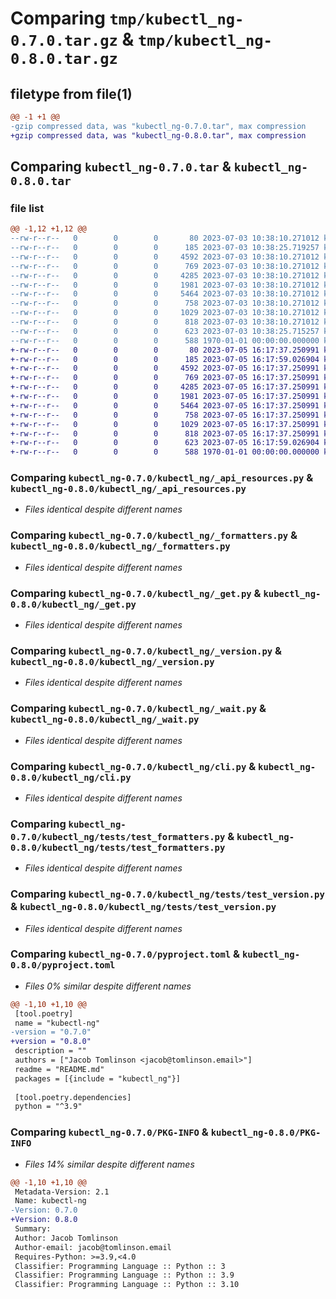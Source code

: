 # Comparing `tmp/kubectl_ng-0.7.0.tar.gz` & `tmp/kubectl_ng-0.8.0.tar.gz`

## filetype from file(1)

```diff
@@ -1 +1 @@
-gzip compressed data, was "kubectl_ng-0.7.0.tar", max compression
+gzip compressed data, was "kubectl_ng-0.8.0.tar", max compression
```

## Comparing `kubectl_ng-0.7.0.tar` & `kubectl_ng-0.8.0.tar`

### file list

```diff
@@ -1,12 +1,12 @@
--rw-r--r--   0        0        0       80 2023-07-03 10:38:10.271012 kubectl_ng-0.7.0/README.md
--rw-r--r--   0        0        0      185 2023-07-03 10:38:25.719257 kubectl_ng-0.7.0/kubectl_ng/__init__.py
--rw-r--r--   0        0        0     4592 2023-07-03 10:38:10.271012 kubectl_ng-0.7.0/kubectl_ng/_api_resources.py
--rw-r--r--   0        0        0      769 2023-07-03 10:38:10.271012 kubectl_ng-0.7.0/kubectl_ng/_formatters.py
--rw-r--r--   0        0        0     4285 2023-07-03 10:38:10.271012 kubectl_ng-0.7.0/kubectl_ng/_get.py
--rw-r--r--   0        0        0     1981 2023-07-03 10:38:10.271012 kubectl_ng-0.7.0/kubectl_ng/_version.py
--rw-r--r--   0        0        0     5464 2023-07-03 10:38:10.271012 kubectl_ng-0.7.0/kubectl_ng/_wait.py
--rw-r--r--   0        0        0      758 2023-07-03 10:38:10.271012 kubectl_ng-0.7.0/kubectl_ng/cli.py
--rw-r--r--   0        0        0     1029 2023-07-03 10:38:10.271012 kubectl_ng-0.7.0/kubectl_ng/tests/test_formatters.py
--rw-r--r--   0        0        0      818 2023-07-03 10:38:10.271012 kubectl_ng-0.7.0/kubectl_ng/tests/test_version.py
--rw-r--r--   0        0        0      623 2023-07-03 10:38:25.715257 kubectl_ng-0.7.0/pyproject.toml
--rw-r--r--   0        0        0      588 1970-01-01 00:00:00.000000 kubectl_ng-0.7.0/PKG-INFO
+-rw-r--r--   0        0        0       80 2023-07-05 16:17:37.250991 kubectl_ng-0.8.0/README.md
+-rw-r--r--   0        0        0      185 2023-07-05 16:17:59.026904 kubectl_ng-0.8.0/kubectl_ng/__init__.py
+-rw-r--r--   0        0        0     4592 2023-07-05 16:17:37.250991 kubectl_ng-0.8.0/kubectl_ng/_api_resources.py
+-rw-r--r--   0        0        0      769 2023-07-05 16:17:37.250991 kubectl_ng-0.8.0/kubectl_ng/_formatters.py
+-rw-r--r--   0        0        0     4285 2023-07-05 16:17:37.250991 kubectl_ng-0.8.0/kubectl_ng/_get.py
+-rw-r--r--   0        0        0     1981 2023-07-05 16:17:37.250991 kubectl_ng-0.8.0/kubectl_ng/_version.py
+-rw-r--r--   0        0        0     5464 2023-07-05 16:17:37.250991 kubectl_ng-0.8.0/kubectl_ng/_wait.py
+-rw-r--r--   0        0        0      758 2023-07-05 16:17:37.250991 kubectl_ng-0.8.0/kubectl_ng/cli.py
+-rw-r--r--   0        0        0     1029 2023-07-05 16:17:37.250991 kubectl_ng-0.8.0/kubectl_ng/tests/test_formatters.py
+-rw-r--r--   0        0        0      818 2023-07-05 16:17:37.250991 kubectl_ng-0.8.0/kubectl_ng/tests/test_version.py
+-rw-r--r--   0        0        0      623 2023-07-05 16:17:59.026904 kubectl_ng-0.8.0/pyproject.toml
+-rw-r--r--   0        0        0      588 1970-01-01 00:00:00.000000 kubectl_ng-0.8.0/PKG-INFO
```

### Comparing `kubectl_ng-0.7.0/kubectl_ng/_api_resources.py` & `kubectl_ng-0.8.0/kubectl_ng/_api_resources.py`

 * *Files identical despite different names*

### Comparing `kubectl_ng-0.7.0/kubectl_ng/_formatters.py` & `kubectl_ng-0.8.0/kubectl_ng/_formatters.py`

 * *Files identical despite different names*

### Comparing `kubectl_ng-0.7.0/kubectl_ng/_get.py` & `kubectl_ng-0.8.0/kubectl_ng/_get.py`

 * *Files identical despite different names*

### Comparing `kubectl_ng-0.7.0/kubectl_ng/_version.py` & `kubectl_ng-0.8.0/kubectl_ng/_version.py`

 * *Files identical despite different names*

### Comparing `kubectl_ng-0.7.0/kubectl_ng/_wait.py` & `kubectl_ng-0.8.0/kubectl_ng/_wait.py`

 * *Files identical despite different names*

### Comparing `kubectl_ng-0.7.0/kubectl_ng/cli.py` & `kubectl_ng-0.8.0/kubectl_ng/cli.py`

 * *Files identical despite different names*

### Comparing `kubectl_ng-0.7.0/kubectl_ng/tests/test_formatters.py` & `kubectl_ng-0.8.0/kubectl_ng/tests/test_formatters.py`

 * *Files identical despite different names*

### Comparing `kubectl_ng-0.7.0/kubectl_ng/tests/test_version.py` & `kubectl_ng-0.8.0/kubectl_ng/tests/test_version.py`

 * *Files identical despite different names*

### Comparing `kubectl_ng-0.7.0/pyproject.toml` & `kubectl_ng-0.8.0/pyproject.toml`

 * *Files 0% similar despite different names*

```diff
@@ -1,10 +1,10 @@
 [tool.poetry]
 name = "kubectl-ng"
-version = "0.7.0"
+version = "0.8.0"
 description = ""
 authors = ["Jacob Tomlinson <jacob@tomlinson.email>"]
 readme = "README.md"
 packages = [{include = "kubectl_ng"}]
 
 [tool.poetry.dependencies]
 python = "^3.9"
```

### Comparing `kubectl_ng-0.7.0/PKG-INFO` & `kubectl_ng-0.8.0/PKG-INFO`

 * *Files 14% similar despite different names*

```diff
@@ -1,10 +1,10 @@
 Metadata-Version: 2.1
 Name: kubectl-ng
-Version: 0.7.0
+Version: 0.8.0
 Summary: 
 Author: Jacob Tomlinson
 Author-email: jacob@tomlinson.email
 Requires-Python: >=3.9,<4.0
 Classifier: Programming Language :: Python :: 3
 Classifier: Programming Language :: Python :: 3.9
 Classifier: Programming Language :: Python :: 3.10
```

